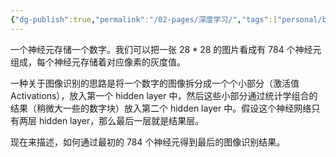 ```yaml
---
{"dg-publish":true,"permalink":"/02-pages/深度学习/","tags":["personal/blog","人工智能/深度学习"]}
---
```


一个神经元存储一个数字。我们可以把一张 $28*28$ 的图片看成有 784 个神经元组成，每个神经元存储着对应像素的灰度值。

一种关于图像识别的思路是将一个数字的图像拆分成一个个小部分（激活值 Activations），放入第一个 hidden layer 中，然后这些小部分通过统计学组合的结果（稍微大一些的数字块）放入第二个 hidden layer 中。假设这个神经网络只有两层 hidden layer，那么最后一层就是结果层。

现在来描述，如何通过最初的 784 个神经元得到最后的图像识别结果。
